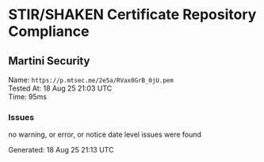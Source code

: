# STIR/SHAKEN Certificate Repository Compliance

## Martini Security

Name: `https://p.mtsec.me/2e5a/RVax0GrB_0jU.pem`\
Tested At: 18 Aug 25 21:03 UTC\
Time: 95ms

### Issues

no warning, or error, or notice date level issues were found

Generated: 18 Aug 25 21:13 UTC